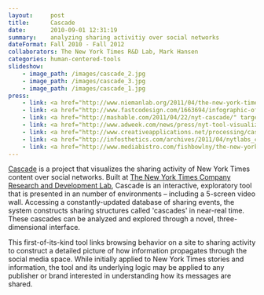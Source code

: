 ```yaml
---
layout:     post
title:      Cascade
date:       2010-09-01 12:31:19
summary:    analyzing sharing activitiy over social networks
dateFormat: Fall 2010 - Fall 2012
collaborators: The New York Times R&D Lab, Mark Hansen
categories: human-centered-tools
slideshow:
    - image_path: /images/cascade_2.jpg
    - image_path: /images/cascade_3.jpg
    - image_path: /images/cascade_1.jpg
press:
    - link: <a href="http://www.niemanlab.org/2011/04/the-new-york-times-rd-lab-has-built-a-tool-that-explores-the-life-stories-take-in-the-social-space/" target="_blank">Nieman Journalism Lab</a>
    - link: <a href="http://www.fastcodesign.com/1663694/infographic-of-the-day-cascade-the-new-york-timess-tool-for-tracking-how-news-spreads" target="_blank">Fast Company Design</a>
    - link: <a href="http://mashable.com/2011/04/22/nyt-cascade/" target="_blank">Mashable</a>
    - link: <a href="http://www.adweek.com/news/press/nyt-tool-visualizes-life-news-article-130956" target="_blank">Adweek</a>
    - link: <a href="http://www.creativeapplications.net/processing/cascades-processing/" target="_blank">Creative Applications Network</a>
    - link: <a href="http://infosthetics.com/archives/2011/04/nytlabs_cascade_how_information_propagates_through_the_social_media_space.html" target="_blank">Information Aesthetics</a>
    - link: <a href="http://www.mediabistro.com/fishbowlny/the-new-york-times-builds-data-visualization-tool_b33724" target="_blank">Fishbowl NY</a>
---
```


<a href="http://nytlabs.com/projects/cascade.html" target="_blank">Cascade</a> is a project that visualizes the sharing activity of New York Times content over social networks. Built at <a href="http://nytlabs.com/" target="_blank">The New York Times Company Research and Development Lab</a>, Cascade is an interactive, exploratory tool that is presented in an number of environments – including a 5-screen video wall. Accessing a constantly-updated database of sharing events, the system constructs sharing structures called 'cascades' in near-real time. These cascades can be analyzed and explored through a novel, three-dimensional interface.

This first-of-its-kind tool links browsing behavior on a site to sharing activity to construct a detailed picture of how information propagates through the social media space. While initially applied to New York Times stories and information, the tool and its underlying logic may be applied to any publisher or brand interested in understanding how its messages are shared.